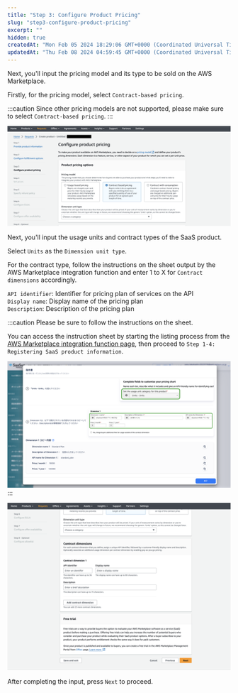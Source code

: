 ```yaml
---
title: "Step 3: Configure Product Pricing"
slug: "step3-configure-product-pricing"
excerpt: ""
hidden: true
createdAt: "Mon Feb 05 2024 18:29:06 GMT+0000 (Coordinated Universal Time)"
updatedAt: "Thu Feb 08 2024 04:59:45 GMT+0000 (Coordinated Universal Time)"
---
```

Next, you'll input the pricing model and its type to be sold on the AWS Marketplace.

Firstly, for the pricing model, select `Contract-based pricing`.

:::caution
Since other pricing models are not supported, please make sure to select `Contract-based pricing`.
:::

![](/img/aws-marketplace-integration/product-submission/step3-configure-product-pricing/step3-configure-product-pricing-1.png)


Next, you'll input the usage units and contract types of the SaaS product.

Select `Units` as the `Dimension unit type`.

For the contract type, follow the instructions on the sheet output by the AWS Marketplace integration function and enter 1 to X for `Contract dimensions` accordingly.

`API identifier`: Identifier for pricing plan of services on the API  
`Display name`: Display name of the pricing plan  
`Description`: Description of the pricing plan

:::caution
Please be sure to follow the instructions on the sheet.

You can access the instruction sheet by starting the listing process from the [AWS Marketplace integration function page](https://settings.console.saasus.io/integrations/aws-marketplace), then proceed to `Step 1-4: Registering SaaS product information`.

![](/img/aws-marketplace-integration/product-submission/step3-configure-product-pricing/step3-configure-product-pricing-2.png)
:::

![](/img/aws-marketplace-integration/product-submission/step3-configure-product-pricing/step3-configure-product-pricing-3.png)

After completing the input, press `Next` to proceed.